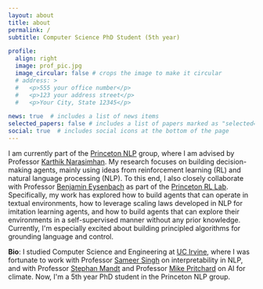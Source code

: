 ```yaml
---
layout: about
title: about
permalink: /
subtitle: Computer Science PhD Student (5th year)

profile:
  align: right
  image: prof_pic.jpg
  image_circular: false # crops the image to make it circular
  # address: >
  #   <p>555 your office number</p>
  #   <p>123 your address street</p>
  #   <p>Your City, State 12345</p>

news: true  # includes a list of news items
selected_papers: false # includes a list of papers marked as "selected={true}"
social: true  # includes social icons at the bottom of the page
---
```


I am currently part of the <a href="http://nlp.cs.princeton.edu/">Princeton NLP</a> group, where I am advised by Professor [Karthik Narasimhan](https://karthikncode.github.io). My research focuses on building decision-making agents, mainly using ideas from reinforcement learning (RL) and natural language processing (NLP). To this end, I also closely collaborate with Professor [Benjamin Eysenbach](https://ben-eysenbach.github.io) as part of the [Princeton RL Lab](https://princeton-rl.github.io). Specifically, my work has explored how to build agents that can operate in textual environments, how to leverage scaling laws developed in NLP for imitation learning agents, and how to build agents that can explore their environments in a self-supervised manner without any prior knowledge. Currently, I'm especially excited about building principled algorithms for grounding language and control.


**Bio**: I studied Computer Science and Engineering at [UC Irvine](https://uci.edu), where I was fortunate to work with Professor [Sameer Singh](http://sameersingh.org/) on interpretability in NLP, and with Professor [Stephan Mandt](https://www.stephanmandt.com) and Professor [Mike Pritchard](https://sites.ps.uci.edu/pritchard/) on AI for climate. Now, I'm a 5th year PhD student in the Princeton NLP group.
